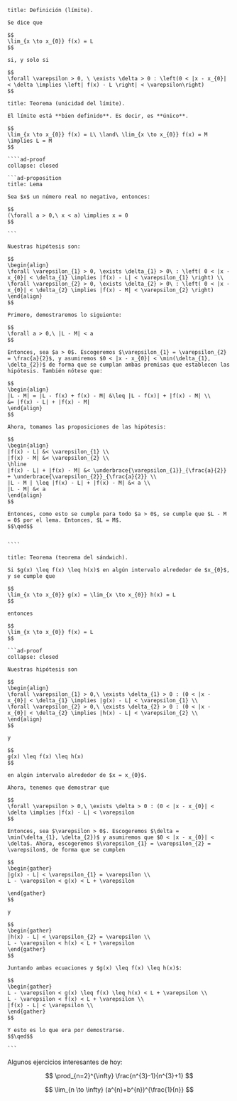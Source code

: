 ```ad-definition
title: Definición (límite).

Se dice que

$$
\lim_{x \to x_{0}} f(x) = L
$$

si, y solo si

$$
\forall \varepsilon > 0, \ \exists \delta > 0 : \left(0 < |x - x_{0}| < \delta \implies \left| f(x) - L \right| < \varepsilon\right)
$$

```

`````ad-theorem
title: Teorema (unicidad del límite).

El límite está **bien definido**. Es decir, es **único**.

$$
\lim_{x \to x_{0}} f(x) = L\ \land\ \lim_{x \to x_{0}} f(x) = M \implies L = M
$$

````ad-proof
collapse: closed

```ad-proposition
title: Lema

Sea $x$ un número real no negativo, entonces:

$$
(\forall a > 0,\ x < a) \implies x = 0
$$

```

Nuestras hipótesis son:

$$
\begin{align}
\forall \varepsilon_{1} > 0, \exists \delta_{1} > 0\ : \left( 0 < |x - x_{0}| < \delta_{1} \implies |f(x) - L| < \varepsilon_{1} \right) \\
\forall \varepsilon_{2} > 0, \exists \delta_{2} > 0\ : \left( 0 < |x - x_{0}| < \delta_{2} \implies |f(x) - M| < \varepsilon_{2} \right)
\end{align}
$$

Primero, demostraremos lo siguiente:

$$
\forall a > 0,\ |L - M| < a
$$

Entonces, sea $a > 0$. Escogeremos $\varepsilon_{1} = \varepsilon_{2} = \frac{a}{2}$, y asumiremos $0 < |x - x_{0}| < \min(\delta_{1}, \delta_{2})$ de forma que se cumplan ambas premisas que establecen las hipótesis. También nótese que:

$$
\begin{align}
|L - M| = |L - f(x) + f(x) - M| &\leq |L - f(x)| + |f(x) - M| \\
&= |f(x) - L| + |f(x) - M|
\end{align}
$$

Ahora, tomamos las proposiciones de las hipótesis:

$$
\begin{align}
|f(x) - L| &< \varepsilon_{1} \\
|f(x) - M| &< \varepsilon_{2} \\
\hline
|f(x) - L| + |f(x) - M| &< \underbrace{\varepsilon_{1}}_{\frac{a}{2}} + \underbrace{\varepsilon_{2}}_{\frac{a}{2}} \\
|L - M | \leq |f(x) - L| + |f(x) - M| &< a \\
|L - M| &< a
\end{align}
$$

Entonces, como esto se cumple para todo $a > 0$, se cumple que $L - M = 0$ por el lema. Entonces, $L = M$.
$$\qed$$


````

`````

`````ad-theorem
title: Teorema (teorema del sándwich).

Si $g(x) \leq f(x) \leq h(x)$ en algún intervalo alrededor de $x_{0}$, y se cumple que

$$
\lim_{x \to x_{0}} g(x) = \lim_{x \to x_{0}} h(x) = L
$$

entonces

$$
\lim_{x \to x_{0}} f(x) = L
$$

```ad-proof
collapse: closed

Nuestras hipótesis son

$$
\begin{align}
\forall \varepsilon_{1} > 0,\ \exists \delta_{1} > 0 : (0 < |x - x_{0}| < \delta_{1} \implies |g(x) - L| < \varepsilon_{1} \\
\forall \varepsilon_{2} > 0,\ \exists \delta_{2} > 0 : (0 < |x - x_{0}| < \delta_{2} \implies |h(x) - L| < \varepsilon_{2} \\
\end{align}
$$

y

$$
g(x) \leq f(x) \leq h(x)
$$

en algún intervalo alrededor de $x = x_{0}$.

Ahora, tenemos que demostrar que

$$
\forall \varepsilon > 0,\ \exists \delta > 0 : (0 < |x - x_{0}| < \delta \implies |f(x) - L| < \varepsilon
$$

Entonces, sea $\varepsilon > 0$. Escogeremos $\delta = \min(\delta_{1}, \delta_{2})$ y asumiremos que $0 < |x - x_{0}| < \delta$. Ahora, escogeremos $\varepsilon_{1} = \varepsilon_{2} = \varepsilon$, de forma que se cumplen

$$
\begin{gather}
|g(x) - L| < \varepsilon_{1} = \varepsilon \\
L - \varepsilon < g(x) < L + \varepsilon

\end{gather}
$$

y

$$
\begin{gather}
|h(x) - L| < \varepsilon_{2} = \varepsilon \\
L - \varepsilon < h(x) < L + \varepsilon
\end{gather}
$$

Juntando ambas ecuaciones y $g(x) \leq f(x) \leq h(x)$:

$$
\begin{gather}
L - \varepsilon < g(x) \leq f(x) \leq h(x) < L + \varepsilon \\
L - \varepsilon < f(x) < L + \varepsilon \\
|f(x) - L| < \varepsilon \\
\end{gather}
$$

Y esto es lo que era por demostrarse.
$$\qed$$

```

`````

Algunos ejercicios interesantes de hoy:

$$
\prod_{n=2}^{\infty} \frac{n^{3}-1}{n^{3}+1}
$$

$$
\lim_{n \to \infty} (a^{n}+b^{n})^{\frac{1}{n}}
$$
